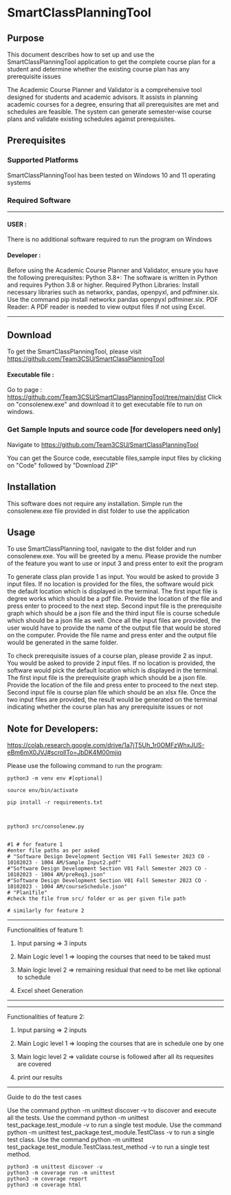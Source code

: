 # SmartClassPlanningTool

## Purpose

This document describes how to set up and use the SmartClassPlanningTool
application to get the complete course plan for a student and determine
whether the existing course plan has any prerequisite issues

The Academic Course Planner and Validator is a comprehensive tool designed for students and academic advisors. It assists in planning academic courses for a degree, ensuring that all prerequisites are met and schedules are feasible. The system can generate semester-wise course plans and validate existing schedules against prerequisites.



## Prerequisites

### Supported Platforms

SmartClassPlanningTool has been tested on Windows 10 and 11  operating 
systems

### Required Software

___
#### USER  :
There is no additional software required to run the program on Windows
#### Developer :

Before using the Academic Course Planner and Validator, ensure you have the following prerequisites:
Python 3.8+: The software is written in Python and requires Python 3.8 or higher.
Required Python Libraries: Install necessary libraries such as networkx, pandas, openpyxl, and pdfminer.six. Use the command pip install networkx pandas openpyxl pdfminer.six.
PDF Reader: A PDF reader is needed to view output files if not using Excel.
___



## Download

To get the SmartClassPlanningTool, please visit https://github.com/Team3CSU/SmartClassPlanningTool

#### Executable file :
Go to page : https://github.com/Team3CSU/SmartClassPlanningTool/tree/main/dist
Click on "consolenew.exe" and download it to get executable file to run on windows.

### Get Sample Inputs and  source code [for developers need only]
Navigate to https://github.com/Team3CSU/SmartClassPlanningTool

You can get the Source code, executable files,sample input files by clicking on "Code" followed by "Download ZIP"

## Installation

This software does not require any installation. Simple run the consolenew.exe
file provided in dist folder to use the application

## Usage

To use SmartClassPlanning tool, navigate to the dist folder and run consolenew.exe.
You will be greeted by a menu. Please provide the number of
the feature you want to use or input 3 and press enter to exit the program

To generate class plan provide 1 as input. You would be asked to provide 3 
input files. If no location is provided for the files, the software would pick the 
default location which is displayed in the terminal. The first input file is degree 
works which should be a pdf file. Provide the location of the file and press enter 
to proceed to the next step. Second input file is the prerequisite graph which 
should be a json file and the third input file is course schedule which should be 
a json file as well. Once all the input files are provided, the user would have to 
provide the name of the output file that would be stored on the computer. 
Provide the file name and press enter and the output file would be generated in the 
same folder.

To check prerequisite issues of a course plan, please provide 2 as input. You 
would be asked to provide 2 input files. If no location is provided, the software 
would pick the default location which is displayed in the terminal. The first input 
file is the prerequisite graph which should be a json file. Provide the location of 
the file and press enter to proceed to the next step. Second input file is course 
plan file which should be an xlsx file. Once the two input files are provided, the 
result would be generated on the terminal indicating whether the course plan 
has any prerequisite issues or not


## Note for Developers:

https://colab.research.google.com/drive/1a7jT5Uh_1r0OMFzWhxJUS-eBm6mX0JVJ#scrollTo=JbDK4M00mjiq 

Please use the following command to run the program:
```
python3 -m venv env #[optional]

source env/bin/activate

pip install -r requirements.txt



python3 src/consolenew.py 


#1 # for feature 1
#enter file paths as per asked
# "Software Design Development Section V01 Fall Semester 2023 CO - 10102023 - 1004 AM/Sample Input2.pdf" 
#"Software Design Development Section V01 Fall Semester 2023 CO - 10102023 - 1004 AM/preReq3.json" 
#"Software Design Development Section V01 Fall Semester 2023 CO - 10102023 - 1004 AM/courseSchedule.json" 
# "Plan1file"
#check the file from src/ folder or as per given file path

# similarly for feature 2

```

---
Functionalities of feature 1:

1) Input parsing => 3 inputs

2) Main Logic level 1 => looping the courses that need to be taked must


3) Main logic level 2 => remaining residual that need to be met like optional to schedule


4) Excel sheet Generation
---

---
Functionalities of feature 2:

1) Input parsing => 2 inputs

2) Main Logic level 1 => looping the courses that are in schedule one by one


3) Main logic level 2 => validate course is followed after all its requesites are covered


4) print our results
---

Guide to do the test cases

Use the command python -m unittest discover -v to discover and execute all the tests.
Use the command python -m unittest test_package.test_module -v to run a single test module.
Use the command python -m unittest test_package.test_module.TestClass -v to run a single test class.
Use the command python -m unittest test_package.test_module.TestClass.test_method -v to run a single test method.

```
python3 -m unittest discover -v
python3 -m coverage run -m unittest
python3 -m coverage report
python3 -m coverage html 
```